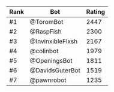 Rank|Bot|Rating
---|---|---
#1|@ToromBot|2447
#2|@RaspFish|2300
#3|@InvinxibleFlxsh|2167
#4|@colinbot|1979
#5|@OpeningsBot|1811
#6|@DavidsGuterBot|1519
#7|@pawnrobot|1235

